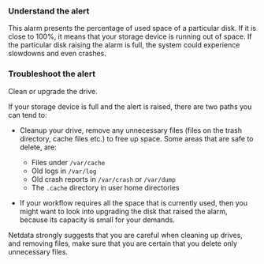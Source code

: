 ### Understand the alert

This alarm presents the percentage of used space of a particular disk. If it is close to 100%, it means that your storage device is running out of space. If the particular disk raising the alarm is full, the system could experience slowdowns and even crashes.

### Troubleshoot the alert

Clean or upgrade the drive.

If your storage device is full and the alert is raised, there are two paths you can tend to:

- Cleanup your drive, remove any unnecessary files (files on the trash directory, cache files etc.) to free up space. Some areas that are safe to delete, are:
  - Files under `/var/cache`
  - Old logs in `/var/log`
  - Old crash reports in `/var/crash` or `/var/dump`
  - The `.cache` directory in user home directories

- If your workflow requires all the space that is currently used, then you might want to look into upgrading the disk that raised the alarm, because its capacity is small for your demands.

Netdata strongly suggests that you are careful when cleaning up drives, and removing files, make sure that you are certain that you delete only unnecessary files.